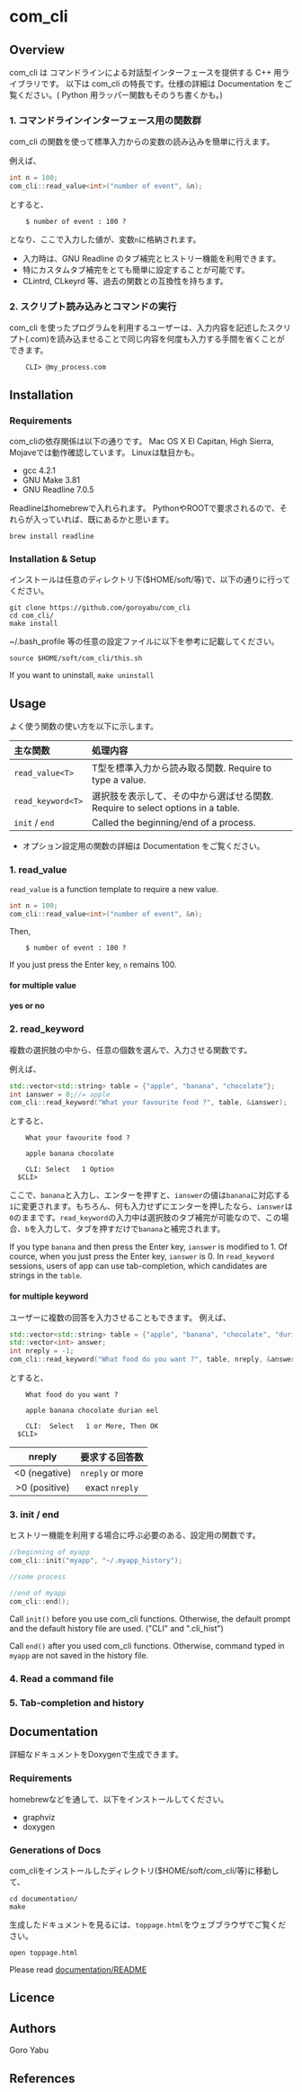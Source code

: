 # com_cli

## Overview

com_cli は コマンドラインによる対話型インターフェースを提供する C++ 用ライブラリです。
以下は com_cli の特長です。仕様の詳細は Documentation をご覧ください。( Python 用ラッパー関数もそのうち書くかも。)

### 1. コマンドラインインターフェース用の関数群

com_cli の関数を使って標準入力からの変数の読み込みを簡単に行えます。

例えば、

```c++
int n = 100;
com_cli::read_value<int>("number of event", &n); 
```

とすると、

```shell-session
	$ number of event : 100 ?  
```

となり、ここで入力した値が、変数`n`に格納されます。

- 入力時は、GNU Readline のタブ補完とヒストリー機能を利用できます。
- 特にカスタムタブ補完をとても簡単に設定することが可能です。
- CLintrd, CLkeyrd 等、過去の関数との互換性を持ちます。

### 2. スクリプト読み込みとコマンドの実行

com_cli を使ったプログラムを利用するユーザーは、入力内容を記述したスクリプト(.com)を読み込ませることで同じ内容を何度も入力する手間を省くことができます。

```
    CLI> @my_process.com
```



## Installation

### Requirements
com_cliの依存関係は以下の通りです。
Mac OS X El Capitan, High Sierra, Mojaveでは動作確認しています。
Linuxは駄目かも。

- gcc 4.2.1
- GNU Make 3.81
- GNU Readline 7.0.5

Readlineはhomebrewで入れられます。
PythonやROOTで要求されるので、それらが入っていれば、既にあるかと思います。

```
brew install readline
```


### Installation & Setup
インストールは任意のディレクトリ下($HOME/soft/等)で、以下の通りに行ってください。

```
git clone https://github.com/goroyabu/com_cli
cd com_cli/
make install
```

~/.bash_profile 等の任意の設定ファイルに以下を参考に記載してください。

```
source $HOME/soft/com_cli/this.sh
```
 
If you want to uninstall, `make uninstall`

## Usage

よく使う関数の使い方を以下に示します。

| 主な関数 | 処理内容 |
| :-- | :-- |
| `read_value<T>` | T型を標準入力から読み取る関数. Require to type a value. | 
| `read_keyword<T>` | 選択肢を表示して、その中から選ばせる関数. Require to select options in a table. | 
| `init` / `end` | Called the beginning/end of a process. |

- オプション設定用の関数の詳細は Documentation をご覧ください。

### 1. read_value

`read_value` is a function template to require a new value.

```c++
int n = 100;
com_cli::read_value<int>("number of event", &n); 
```

Then,

```shell-session
	$ number of event : 100 ?  
```

If you just press the Enter key, `n` remains 100.

#### for multiple value

#### yes or no


### 2. read_keyword

複数の選択肢の中から、任意の個数を選んで、入力させる関数です。

例えば、

```c++
std::vector<std::string> table = {"apple", "banana", "chocolate"};
int ianswer = 0;//= apple
com_cli::read_keyword("What your favourite food ?", table, &ianswer);

```

とすると、 

```
	What your favourite food ?
	  
	apple banana chocolate
	  
	CLI: Select   1 Option
  $CLI> 
```

ここで、`banana`と入力し、エンターを押すと、`ianswer`の値は`banana`に対応する`1`に変更されます。もちろん、何も入力せずにエンターを押したなら、`ianswer`は`0`のままです。`read_keyword`の入力中は選択肢のタブ補完が可能なので、この場合、`b`を入力して、タブを押すだけで`banana`と補完されます。

If you type `banana` and then press the Enter key, `ianswer` is modified to 1.
Of cource, when you just press the Enter key, `ianswer` is 0.
In `read_keyword` sessions, users of app can use tab-completion, which candidates are strings in the `table`.

#### for multiple keyword

ユーザーに複数の回答を入力させることもできます。
例えば、

```c++
std::vector<std::string> table = {"apple", "banana", "chocolate", "durian", "eel"};
std::vector<int> answer;
int nreply = -1;
com_cli::read_keyword("What food do you want ?", table, nreply, &answer);
```

とすると、

```
	What food do you want ?

	apple banana chocolate durian eel 

	CLI:  Select   1 or More, Then OK
  $CLI> 
```
| nreply | 要求する回答数 |
| :--: | :--: |
| <0 (negative) | `nreply` or more |
| >0 (positive) | exact `nreply`   |


### 3. init / end

ヒストリー機能を利用する場合に呼ぶ必要のある、設定用の関数です。

```c++
//beginning of myapp
com_cli::init("myapp", "~/.myapp_history");

//some process

//end of myapp
com_cli::end();
```

Call `init()` before you use com_cli functions.
Otherwise, the default prompt and the default history file are used.
("CLI" and ".cli_hist")

Call `end()` after you used com_cli functions.
Otherwise, command typed in `myapp` are not saved in the history file.


### 4. Read a command file


### 5. Tab-completion and history





## Documentation

詳細なドキュメントをDoxygenで生成できます。

### Requirements
homebrewなどを通して、以下をインストールしてください。

 - graphviz
 - doxygen

### Generations of Docs

com_cliをインストールしたディレクトリ($HOME/soft/com_cli/等)に移動して、

```
cd documentation/
make
```

生成したドキュメントを見るには、`toppage.html`をウェブブラウザでご覧ください。
 
```
open toppage.html
```

Please read [documentation/README](documentation/README.md)

## Licence


## Authors
Goro Yabu 

## References
